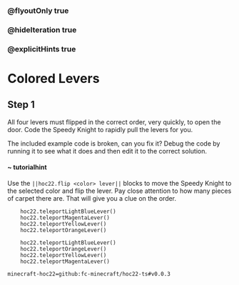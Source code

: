 ### @flyoutOnly true
### @hideIteration true
### @explicitHints true


# Colored Levers

## Step 1
All four levers must flipped in the correct order, very quickly, to open the door. Code the Speedy Knight to rapidly pull the levers for you.

The included example code is broken, can you fix it? Debug the code by running it to see what it does and then edit it to the correct solution.

#### ~ tutorialhint 
Use the ``||hoc22.flip <color> lever||`` blocks to move the Speedy Knight to the selected color and flip the lever. Pay close attention to how many pieces of carpet there are. That will give you a clue on the order.

```ghost
    hoc22.teleportLightBlueLever()
    hoc22.teleportMagentaLever()
    hoc22.teleportYellowLever()
    hoc22.teleportOrangeLever()
```
```template
    hoc22.teleportLightBlueLever()
    hoc22.teleportOrangeLever()
    hoc22.teleportYellowLever()
    hoc22.teleportMagentaLever()
```

```package
minecraft-hoc22=github:fc-minecraft/hoc22-ts#v0.0.3
```